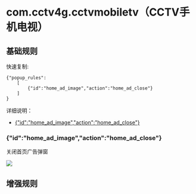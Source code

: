 # com.cctv4g.cctvmobiletv（CCTV手机电视）

## 基础规则

快速复制:
```
{"popup_rules":
    [
        {"id":"home_ad_image","action":"home_ad_close"}
    ]
}
```
详细说明：
- [{"id":"home_ad_image","action":"home_ad_close"}](#idhome_ad_imageactionhome_ad_close)

### {"id":"home_ad_image","action":"home_ad_close"}
关闭首页广告弹窗

![](./assets/首页广告弹窗.jpg)


## 增强规则
